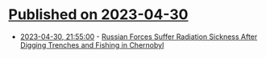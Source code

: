 # [Published on 2023-04-30](index.md)

* [2023-04-30, 21:55:00](https://tech.slashdot.org/story/23/04/30/2153204/russian-forces-suffer-radiation-sickness-after-digging-trenches-and-fishing-in-chernobyl?utm_source=rss1.0mainlinkanon&utm_medium=feed) - [Russian Forces Suffer Radiation Sickness After Digging Trenches and Fishing in Chernobyl](https://tech.slashdot.org/story/23/04/30/2153204/russian-forces-suffer-radiation-sickness-after-digging-trenches-and-fishing-in-chernobyl?utm_source=rss1.0mainlinkanon&utm_medium=feed)
